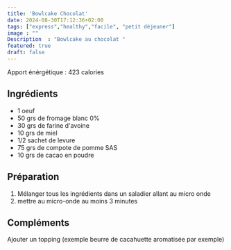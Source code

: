 ```yaml
---
title: 'Bowlcake Chocolat'
date: 2024-08-30T17:12:36+02:00
tags: ["express","healthy","facile", "petit déjeuner"]
image : ""
Description  : "Bowlcake au chocolat "
featured: true
draft: false
---
```


Apport énérgétique : 423 calories 

## Ingrédients

- 1 oeuf
- 50 grs de fromage blanc 0% 
- 30 grs de farine d'avoine 
- 10 grs de miel
- 1/2 sachet de levure 
- 75 grs de compote de pomme SAS
- 10 grs de cacao en poudre 

## Préparation 

1. Mélanger tous les ingrédients dans un saladier allant au micro onde
2. mettre au micro-onde au moins 3 minutes 

## Compléments 

Ajouter un topping (exemple beurre de cacahuette aromatisée par exemple)
